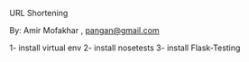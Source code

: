 URL Shortening

By: Amir Mofakhar , pangan@gmail.com


1- install virtual env
2- install nosetests
3- install Flask-Testing